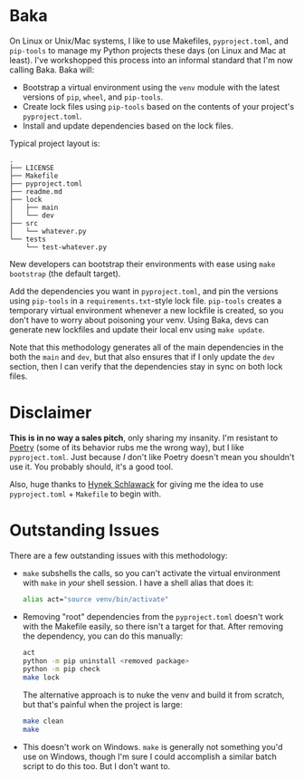 # Baka

On Linux or Unix/Mac systems, I like to use Makefiles, `pyproject.toml`, and `pip-tools` to manage
my Python projects these days (on Linux and Mac at least). I've workshopped this process into an
informal standard that I'm now calling Baka. Baka will:

- Bootstrap a virtual environment using the `venv` module with the latest versions of `pip`,
  `wheel`, and `pip-tools`.
- Create lock files using `pip-tools` based on the contents of your project's `pyproject.toml`.
- Install and update dependencies based on the lock files.

Typical project layout is:

```
.
├── LICENSE
├── Makefile
├── pyproject.toml
├── readme.md
├── lock
│   ├── main
│   └── dev
├── src
│   └── whatever.py
└── tests
    └── test-whatever.py
```

New developers can bootstrap their environments with ease using `make bootstrap` (the default
target).

Add the dependencies you want in `pyproject.toml`, and pin the versions using `pip-tools` in a
`requirements.txt`-style lock file. `pip-tools` creates a temporary virtual environment whenever a
new lockfile is created, so you don't have to worry about poisoning your venv. Using Baka, devs can
generate new lockfiles and update their local env using `make update`.

Note that this methodology generates all of the main dependencies in the both the `main` and `dev`,
but that also ensures that if I only update the `dev` section, then I can verify that the
dependencies stay in sync on both lock files.

# Disclaimer

**This is in no way a sales pitch**, only sharing my insanity. I'm resistant to [Poetry][poetry]
(some of its behavior rubs me the wrong way), but I like `pyproject.toml`. Just because _I_ don't
like Poetry doesn't mean you shouldn't use it. You probably should, it's a good tool.

[poetry]: https://python-poetry.org/

Also, huge thanks to [Hynek Schlawack][blog] for giving me the idea to use `pyproject.toml` +
`Makefile` to begin with.

[blog]: https://hynek.me/til/pip-tools-and-pyproject-toml/

# Outstanding Issues

There are a few outstanding issues with this methodology:

- `make` subshells the calls, so you can't activate the virtual environment with `make` in _your_
  shell session. I have a shell alias that does it:
  ```bash
  alias act="source venv/bin/activate"
  ```
- Removing "root" dependencies from the `pyproject.toml` doesn't work with the Makefile easily, so
  there isn't a target for that. After removing the dependency, you can do this manually:
  ```bash
  act
  python -m pip uninstall <removed package>
  python -m pip check
  make lock
  ```
  The alternative approach is to nuke the venv and build it from scratch, but that's painful when
  the project is large:
  ```bash
  make clean
  make
  ```
- This doesn't work on Windows. `make` is generally not something you'd use on Windows, though I'm
  sure I could accomplish a similar batch script to do this too. But I don't want to.
